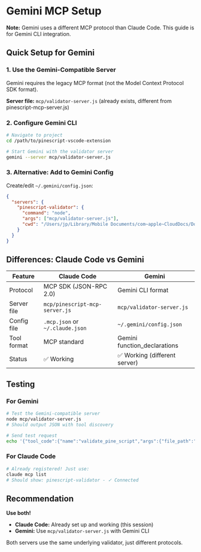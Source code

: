 # Gemini MCP Setup

**Note:** Gemini uses a different MCP protocol than Claude Code. This guide is for Gemini CLI integration.

## Quick Setup for Gemini

### 1. Use the Gemini-Compatible Server

Gemini requires the legacy MCP format (not the Model Context Protocol SDK format).

**Server file:** `mcp/validator-server.js` (already exists, different from pinescript-mcp-server.js)

### 2. Configure Gemini CLI

```bash
# Navigate to project
cd /path/to/pinescript-vscode-extension

# Start Gemini with the validator server
gemini --server mcp/validator-server.js
```

### 3. Alternative: Add to Gemini Config

Create/edit `~/.gemini/config.json`:

```json
{
  "servers": {
    "pinescript-validator": {
      "command": "node",
      "args": ["mcp/validator-server.js"],
      "cwd": "/Users/jp/Library/Mobile Documents/com~apple~CloudDocs/Documents/workspaces/pinescript-vscode-extension"
    }
  }
}
```

## Differences: Claude Code vs Gemini

| Feature | Claude Code | Gemini |
|---------|-------------|--------|
| Protocol | MCP SDK (JSON-RPC 2.0) | Gemini CLI format |
| Server file | `mcp/pinescript-mcp-server.js` | `mcp/validator-server.js` |
| Config file | `.mcp.json` or `~/.claude.json` | `~/.gemini/config.json` |
| Tool format | MCP standard | Gemini function_declarations |
| Status | ✅ Working | ✅ Working (different server) |

## Testing

### For Gemini

```bash
# Test the Gemini-compatible server
node mcp/validator-server.js
# Should output JSON with tool discovery

# Send test request
echo '{"tool_code":{"name":"validate_pine_script","args":{"file_path":"examples/global-liquidity.v6.pine"}}}' | node mcp/validator-server.js
```

### For Claude Code

```bash
# Already registered! Just use:
claude mcp list
# Should show: pinescript-validator - ✓ Connected
```

## Recommendation

**Use both!**
- **Claude Code:** Already set up and working (this session)
- **Gemini:** Use `mcp/validator-server.js` with Gemini CLI

Both servers use the same underlying validator, just different protocols.
